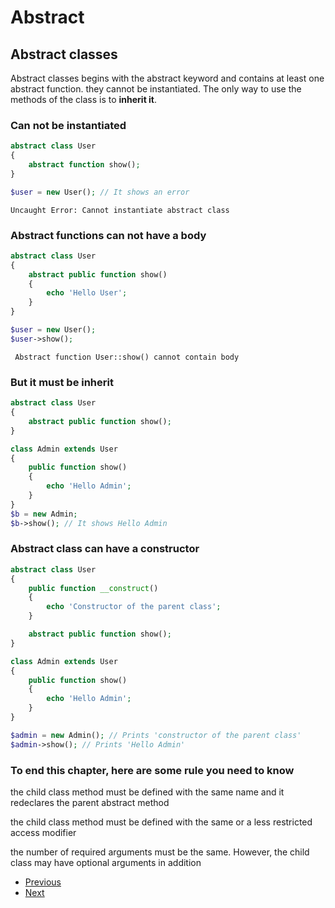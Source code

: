 # Abstract

## Abstract classes

Abstract classes begins with the abstract keyword and contains at least one abstract function. they cannot be instantiated. The only way to use the methods of the class is to **inherit it**. 

### Can not be instantiated

```php
abstract class User
{
    abstract function show();
}

$user = new User(); // It shows an error
```

```Uncaught Error: Cannot instantiate abstract class ```

### Abstract functions can not have a body

```php
abstract class User
{
    abstract public function show()
    {
        echo 'Hello User';
    }
}

$user = new User(); 
$user->show();
```

```  Abstract function User::show() cannot contain body ```

### But it must be inherit

```php
abstract class User
{
    abstract public function show();
}

class Admin extends User
{
    public function show()
    {
        echo 'Hello Admin';
    }
}
$b = new Admin;
$b->show(); // It shows Hello Admin
```

### Abstract class can have a constructor

```php
abstract class User
{
    public function __construct()
    {
        echo 'Constructor of the parent class';
    }

    abstract public function show();
}

class Admin extends User
{
    public function show() 
    {
        echo 'Hello Admin';
    }
}

$admin = new Admin(); // Prints 'constructor of the parent class'
$admin->show(); // Prints 'Hello Admin'
```

### To end this chapter, here are some rule you need to know

the child class method must be defined with the same name and it redeclares the parent abstract method

the child class method must be defined with the same or a less restricted access modifier

the number of required arguments must be the same. However, the child class may have optional arguments in addition


- [Previous](../04.heritage/readme.md)
- [Next](../06.static/readme.md)
